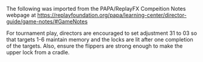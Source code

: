The following was imported from the PAPA/ReplayFX Compeition Notes webpage at https://replayfoundation.org/papa/learning-center/director-guide/game-notes/#GameNotes

For tournament play, directors are encouraged to set adjustment 31 to 03 so that targets 1-6 maintain memory and the locks are lit after one completion of the targets. Also, ensure the flippers are strong enough to make the upper lock from a cradle.